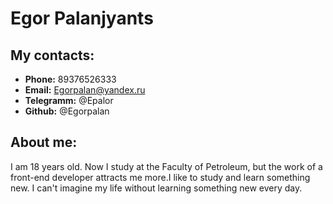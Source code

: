 # Egor Palanjyants
## My contacts:
- **Phone:** 89376526333
- **Email:** Egorpalan@yandex.ru
- **Telegramm:** @Epalor
- **Github:** @Egorpalan
## About me:
I am 18 years old. Now I study at the Faculty of Petroleum, but the work of a front-end developer attracts me more.I like to study and learn something new. I can't imagine my life without learning something new every day.

